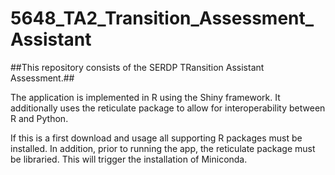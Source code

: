# 5648_TA2_Transition_Assessment_Assistant

##This repository consists of the SERDP TRansition Assistant Assessment.##

The application is implemented in R using the Shiny framework. It additionally uses the reticulate package to allow for interoperability between R and Python.

If this is a first download and usage all supporting R packages must be installed.  In addition, prior to running the app, the reticulate package must be libraried.  This will trigger the installation of Miniconda.
